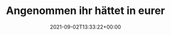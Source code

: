 ---
retweeted: false
source: <a href="https://about.twitter.com/products/tweetdeck" rel="nofollow">TweetDeck</a>
entities:
  hashtags: []
  symbols: []
  user_mentions: []
  urls:
  - url: https://t.co/OTmVLuH7bD
    expanded_url: https://bit.ly/2WNPzXQ
    display_url: bit.ly/2WNPzXQ
    indices:
    - '229'
    - '252'
display_text_range:
- '0'
- '252'
favorite_count: '8'
id_str: '1433422801948471299'
truncated: false
retweet_count: '1'
id: '1433422801948471299'
possibly_sensitive: false
created_at: Thu Sep 02 13:33:22 +0000 2021
favorited: false
full_text: |-
  Angenommen ihr hättet in eurer Nachbarschaft so hässliche Aufkleber oder Schmierereien die sich auf "Reib" und "Schuster" reimen.

  Dann hätte ich jetzt eventuell eine Domain für euch registriert um diese Aufkleber auszubessern:
lang: de
quote_url: https://bit.ly/2WNPzXQ
tags:
- pesos:twitter
date: '2021-09-02T13:33:22+00:00'
src: https://twitter.com/bascht/status/1433422801948471299
original_url: https://twitter.com/bascht/status/1433422801948471299
type: twitter_tweet
text: |-
  Angenommen ihr hättet in eurer Nachbarschaft so hässliche Aufkleber oder Schmierereien die sich auf "Reib" und "Schuster" reimen.

  Dann hätte ich jetzt eventuell eine Domain für euch registriert um diese Aufkleber auszubessern:
title: 'Angenommen ihr hättet in eurer '

---